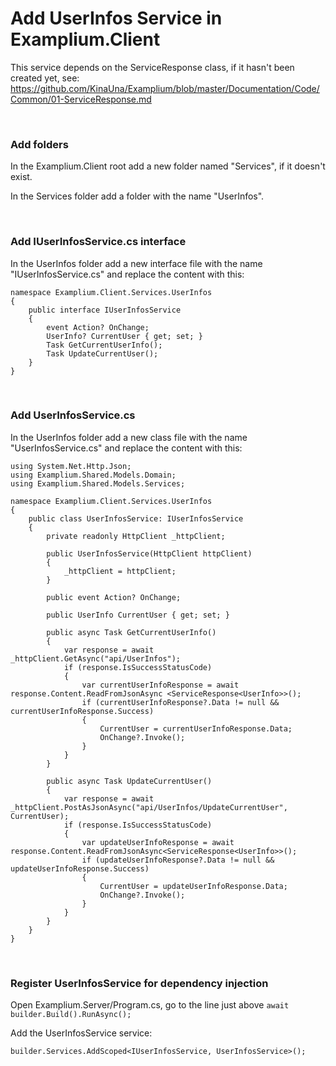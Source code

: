 # Add UserInfos Service in Examplium.Client

This service depends on the ServiceResponse class, if it hasn't been created yet, see: https://github.com/KinaUna/Examplium/blob/master/Documentation/Code/Common/01-ServiceResponse.md

<br/>

### Add folders
In the Examplium.Client root add a new folder named "Services", if it doesn't exist.

In the Services folder add a folder with the name "UserInfos".

<br/>

### Add IUserInfosService.cs interface

In the UserInfos folder add a new interface file with the name "IUserInfosService.cs" and replace the content with this:
```
namespace Examplium.Client.Services.UserInfos
{
    public interface IUserInfosService
    {
        event Action? OnChange;
        UserInfo? CurrentUser { get; set; }
        Task GetCurrentUserInfo();
        Task UpdateCurrentUser();
    }
}
```

<br/>

### Add UserInfosService.cs
In the UserInfos folder add a new class file with the name "UserInfosService.cs" and replace the content with this:
```
using System.Net.Http.Json;
using Examplium.Shared.Models.Domain;
using Examplium.Shared.Models.Services;

namespace Examplium.Client.Services.UserInfos
{
    public class UserInfosService: IUserInfosService
    {
        private readonly HttpClient _httpClient;

        public UserInfosService(HttpClient httpClient)
        {
            _httpClient = httpClient;
        }

        public event Action? OnChange;

        public UserInfo CurrentUser { get; set; }

        public async Task GetCurrentUserInfo()
        {
            var response = await _httpClient.GetAsync("api/UserInfos");
            if (response.IsSuccessStatusCode)
            {
                var currentUserInfoResponse = await response.Content.ReadFromJsonAsync <ServiceResponse<UserInfo>>();
                if (currentUserInfoResponse?.Data != null && currentUserInfoResponse.Success)
                {
                    CurrentUser = currentUserInfoResponse.Data;
                    OnChange?.Invoke();
                }
            }
        }

        public async Task UpdateCurrentUser()
        {
            var response = await _httpClient.PostAsJsonAsync("api/UserInfos/UpdateCurrentUser", CurrentUser);
            if (response.IsSuccessStatusCode)
            {
                var updateUserInfoResponse = await response.Content.ReadFromJsonAsync<ServiceResponse<UserInfo>>();
                if (updateUserInfoResponse?.Data != null && updateUserInfoResponse.Success)
                {
                    CurrentUser = updateUserInfoResponse.Data;
                    OnChange?.Invoke();
                }
            }
        }
    }
}
```

<br/>

### Register UserInfosService for dependency injection

Open Examplium.Server/Program.cs, go to the line just above `await builder.Build().RunAsync();` 

Add the UserInfosService service:
```
builder.Services.AddScoped<IUserInfosService, UserInfosService>();
```

<br/>
